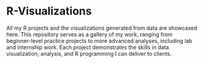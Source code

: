 # R-Visualizations
All my R projects and the visualizations generated from data are showcased here. This repository serves as a gallery of my work, ranging from beginner-level practice projects to more advanced analyses, including lab and internship work. Each project demonstrates the skills in data visualization, analysis, and R programming I can deliver to clients.

